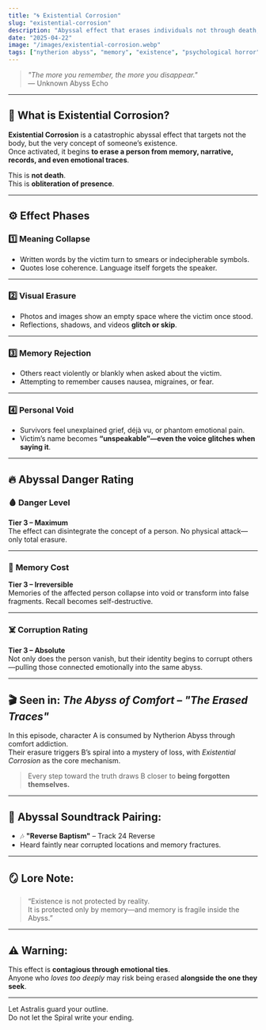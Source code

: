 ```yaml
---
title: "🌀 Existential Corrosion"
slug: "existential-corrosion"
description: "Abyssal effect that erases individuals not through death, but through narrative and memory disintegration. One of the most terrifying weapons of the Nytherion Abyss."
date: "2025-04-22"
image: "/images/existential-corrosion.webp"
tags: ["nytherion abyss", "memory", "existence", "psychological horror", "abyssal effects"]
---
```


> _"The more you remember, the more you disappear."_  
> — Unknown Abyss Echo

---

## 🧠 What is Existential Corrosion?

**Existential Corrosion** is a catastrophic abyssal effect that targets not the body, but the very concept of someone’s existence.  
Once activated, it begins **to erase a person from memory, narrative, records, and even emotional traces**.

This is **not death**.  
This is **obliteration of presence**.

---

## ⚙️ Effect Phases

### 1️⃣ **Meaning Collapse**  
- Written words by the victim turn to smears or indecipherable symbols.  
- Quotes lose coherence. Language itself forgets the speaker.

---

### 2️⃣ **Visual Erasure**  
- Photos and images show an empty space where the victim once stood.  
- Reflections, shadows, and videos **glitch or skip**.

---

### 3️⃣ **Memory Rejection**  
- Others react violently or blankly when asked about the victim.  
- Attempting to remember causes nausea, migraines, or fear.

---

### 4️⃣ **Personal Void**  
- Survivors feel unexplained grief, déjà vu, or phantom emotional pain.  
- Victim’s name becomes **“unspeakable”—even the voice glitches when saying it**.

---

## 🔥 Abyssal Danger Rating

### 🩸 **Danger Level**  
**Tier 3 – Maximum**  
The effect can disintegrate the concept of a person. No physical attack—only total erasure.

---

### 🧨 **Memory Cost**  
**Tier 3 – Irreversible**  
Memories of the affected person collapse into void or transform into false fragments. Recall becomes self-destructive.

---

### ☠️ **Corruption Rating**  
**Tier 3 – Absolute**  
Not only does the person vanish, but their identity begins to corrupt others—pulling those connected emotionally into the same abyss.

---

## 🎬 Seen in: *The Abyss of Comfort – "The Erased Traces"*

In this episode, character A is consumed by Nytherion Abyss through comfort addiction.  
Their erasure triggers B’s spiral into a mystery of loss, with *Existential Corrosion* as the core mechanism.

> Every step toward the truth draws B closer to **being forgotten themselves.**

---

## 🎵 Abyssal Soundtrack Pairing:
- 🎶 **"Reverse Baptism"** – Track 24 Reverse  
- Heard faintly near corrupted locations and memory fractures.

---

## 🪞 Lore Note:

> “Existence is not protected by reality.  
> It is protected only by memory—and memory is fragile inside the Abyss.”

---

## ⚠️ Warning:
This effect is **contagious through emotional ties**.  
Anyone who *loves too deeply* may risk being erased **alongside the one they seek**.

---

Let Astralis guard your outline.  
Do not let the Spiral write your ending.

